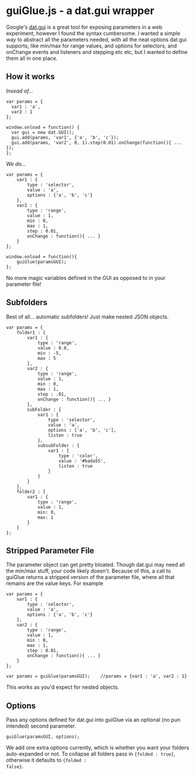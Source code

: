 guiGlue.js - a dat.gui wrapper
================================

Google's [dat.gui](http://workshop.chromeexperiments.com/examples/gui/#1--Basic-Usage) is a great tool for exposing parameters in a web experiment, however I found the syntax cumbersome. I wanted a simple way to abstract all the parameters needed, with all the neat options dat.gui supports, like min/max for range values, and options for selectors, and onChange events and listeners and stepping etc etc, but I wanted to define them all in one place.

How it works
--------------------------------

*Insead of...*

	var params = {
	  var1 : 'a',
	  var2 : 1
	};

	window.onload = function() {
	  var gui = new dat.GUI();
	  gui.add(params, 'var1', {'a', 'b', 'c'});
	  gui.add(params, 'var2', 0, 1).step(0.01).onChange(function(){ ... });
	};

*We do...*

	var params = {
		var1 : {
			type : 'selector',
			value : 'a',
			options : {'a', 'b', 'c'}
		},
		var2 : {
			type : 'range',
			value : 1,
			min : 0,
			max : 1,
			step : 0.01,
			onChange : function(){ ... }
		}
	};

	window.onload = function(){
		guiGlue(paramsGUI);
	};

No more magic variables defined in the GUI as opposed to in your parameter file!

Subfolders
-------------------------------------

Best of all... automatic subfolders! Just make nested JSON objects.

	var params = {
		folder1 : {
			var1 : {
				type : 'range',
				value : 0.8,
				min : -5,
				max : 5
			},
			var2 : {
				type : 'range',
				value : 1,
				min : 0,
				max : 1,
				step : .01,
				onChange : function(){ ... }
			},
			subFolder : {
				var1 : {
					type : 'selector',
					value : 'a',
					options : ['a', 'b', 'c'],
					listen : true
				},
				subsubFolder : {
					var1 : {
						type : 'color',
						value : '#bada55',
						listen : true
					}
				}			
			}
		},
		folder2 : {
			var1 : {
				type : 'range',
				value : 1,
				min: 0,
				max: 1
			}
		}	
	};

Stripped Parameter File
-----------------------------------

The parameter object can get pretty bloated. Though dat.gui may need all the min/max stuff, your code likely doesn't. Because of this, a call to guiGlue returns a stripped version of the parameter file, where all that remains are the value keys. For example

	var params = {
		var1 : {
			type : 'selector',
			value : 'a',
			options : {'a', 'b', 'c'}
		},
		var2 : {
			type : 'range',
			value : 1,
			min : 0,
			max : 1,
			step : 0.01,
			onChange : function(){ ... }
		}
	};

	var params = guiGlue(paramsGUI);	//params = {var1 : 'a', var2 : 1}

This works as you'd expect for nested objects.

Options
-----------------------------------

Pass any options defined for dat.gui into guiGlue via an optional (no pun intended) second parameter.

	guiGlue(paramsGUI, options);

We add one extra options currently, which is whether you want your folders auto-expanded or not. To collapse all folders pass in <code>{folded : true}</code>, otherwise it defaults to <code>{folded : false}</code>.

